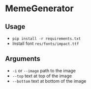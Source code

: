 # MemeGenerator

## Usage
* `pip install -r requirements.txt`
* Install font `res/fonts/impact.ttf`

## Arguments
* `-i` or `--image` path to the image
* `--top` text at top of the image
* `--bottom` text at bottom of the image
